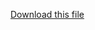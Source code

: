 [Download this file](https://drive.google.com/file/d/10XXKn1ZSGBEUVFbcCIzeSfnjG4q-jhq3/view?usp=drivesdk)

